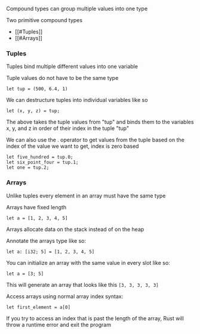 Compound types can group multiple values into one type

Two primitive compound types

- [[#Tuples]]
- [[#Arrays]]

### Tuples

Tuples bind multiple different values into one variable

Tuple values do not have to be the same type

`let tup = (500, 6.4, 1)`

We can destructure tuples into individual variables like so

`let (x, y, z) = tup;`

The above takes the tuple values from "tup" and binds them to the variables x, y, and z in order of their index in the tuple "tup"

We can also use the . operator to get values from the tuple based on the index of the value we want to get, index is zero based 

```
let five_hundred = tup.0;
let six_point_four = tup.1;
let one = tup.2;
```

### Arrays

Unlike tuples every element in an array must have the same type

Arrays have fixed length

`let a = [1, 2, 3, 4, 5]`

Arrays allocate data on the stack instead of on the heap

Annotate the arrays type like so:

`let a: [i32; 5] = [1, 2, 3, 4, 5]`

You can initialize an array with the same value in every slot like so:

`let a = [3; 5]`

This will generate an array that looks like this `[3, 3, 3, 3, 3]`

Access arrays using normal array index syntax:

`let first_element = a[0]`

If you try to access an index that is past the length of the array, Rust will throw a runtime error and exit the program